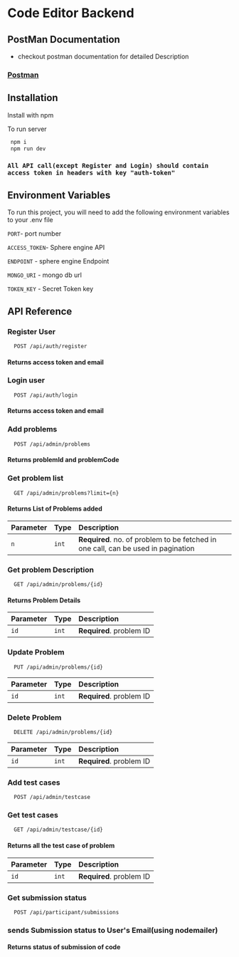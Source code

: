 
# Code Editor Backend

 
## PostMan Documentation

- checkout postman documentation for detailed Description

### [Postman](https://documenter.getpostman.com/view/20003749/2s946e9Ywj)


## Installation

Install with npm

To run server
```bash
 npm i
 npm run dev
```
### `All API call(except Register and Login) should contain access token in headers with key "auth-token"`
## Environment Variables

To run this project, you will need to add the following environment variables to your .env file

`PORT`- port number

`ACCESS_TOKEN`- Sphere engine API 

`ENDPOINT` - sphere engine Endpoint

`MONGO_URI` - mongo db url

`TOKEN_KEY` - Secret Token key 




## API Reference

### Register User

```http
  POST /api/auth/register
```
#### Returns access token and email 


### Login user

```http
  POST /api/auth/login
```
#### Returns access token and email 


### Add problems

```http
  POST /api/admin/problems
```
#### Returns problemId and problemCode


### Get problem list

```http
  GET /api/admin/problems?limit={n}
```
#### Returns List of Problems added


| Parameter | Type     | Description                       |
| :-------- | :------- | :-------------------------------- |
| `n`      | `int` | **Required**. no. of problem to be fetched in one call, can be used in pagination |




### Get problem Description

```http
  GET /api/admin/problems/{id}
```
#### Returns Problem Details


| Parameter | Type     | Description                       |
| :-------- | :------- | :-------------------------------- |
| `id`      | `int` | **Required**. problem ID|



### Update Problem

```http
  PUT /api/admin/problems/{id}
```
| Parameter | Type     | Description                       |
| :-------- | :------- | :-------------------------------- |
| `id`      | `int` | **Required**. problem ID|


### Delete Problem

```http
  DELETE /api/admin/problems/{id}
```

| Parameter | Type     | Description                       |
| :-------- | :------- | :-------------------------------- |
| `id`      | `int` | **Required**. problem ID|


### Add test cases

```http
  POST /api/admin/testcase
```



### Get test cases

```http
  GET /api/admin/testcase/{id}
```
#### Returns all the test case of problem 
| Parameter | Type     | Description                       |
| :-------- | :------- | :-------------------------------- |
| `id`      | `int` | **Required**. problem ID|


### Get submission status

```http
  POST /api/participant/submissions
```
### sends Submission status to User's Email(using nodemailer)

#### Returns status of submission of code

